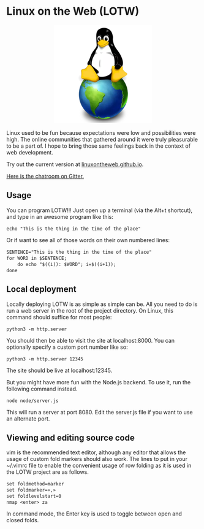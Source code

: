 # Linux on the Web (LOTW)

<p align="center">
<img src="https://raw.githubusercontent.com/linuxontheweb/linuxontheweb.github.io/main/www/lotw256.png">
</p>

Linux used to be fun because expectations were low and possibilities were high. 
The online communities that gathered around it were truly pleasurable to be a part of.
I hope to bring those same feelings back in the context of web development.

Try out the current version at 
<a href="https://linuxontheweb.github.io">linuxontheweb.github.io</a>.

<a href="https://app.gitter.im/#/room/#linuxontheweb_community:gitter.im">Here is the chatroom on Gitter.</a>

## Usage

You can program LOTW!!! Just open up a terminal (via the Alt+t shortcut), and type in an awesome 
program like this:

	echo "This is the thing in the time of the place"

Or if want to see all of those words on their own numbered lines:

	SENTENCE="This is the thing in the time of the place"
	for WORD in $SENTENCE;
		do echo "$((i)): $WORD"; i=$((i+1)); 
	done 

## Local deployment

Locally deploying LOTW is as simple as simple can be. All you need to do is run
a web server in the root of the project directory. On Linux, this command
should suffice for most people:

	python3 -m http.server

You should then be able to visit the site at localhost:8000.
You can optionally specify a custom port number like so:

	python3 -m http.server 12345

The site should be live at localhost:12345.

But you might have more fun with the Node.js backend. To use it, run the following
command instead.

	node node/server.js

This will run a server at port 8080. Edit the server.js file if you want to use
an alternate port.

## Viewing and editing source code

vim is the recommended text editor, although any editor that allows the usage
of custom fold markers should also work. The lines to put in your ~/.vimrc file
to enable the convenient usage of row folding as it is used in the LOTW project
are as follows.

	set foldmethod=marker
	set foldmarker=«,»
	set foldlevelstart=0
	nmap <enter> za

In command mode, the Enter key is used to toggle between open and closed folds.
